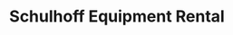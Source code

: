 ---
title: "Schulhoff Equipment Rental"
url: /cincinnati/schulhoff-equipment-rental/
shop: Maschinen
---